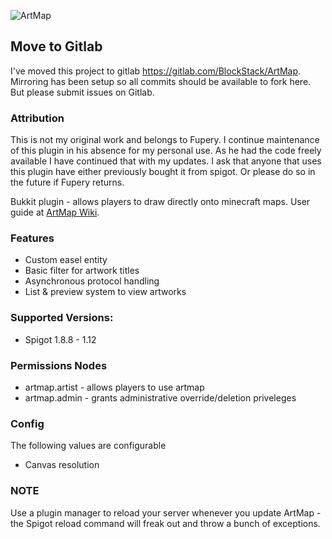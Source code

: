 ![ArtMap](http://puu.sh/kRWAF/2c81256338.jpg)

## Move to Gitlab
I've moved this project to gitlab https://gitlab.com/BlockStack/ArtMap.  Mirroring has been setup so all commits should be available to fork here.  But please submit issues on Gitlab.

### Attribution
This is not my original work and belongs to Fupery.  I continue maintenance of this plugin in his absence for my personal use.  As he had the code freely available I have continued that with my updates.  I ask that anyone that uses this plugin have either previously bought it from spigot.  Or please do so in the future if Fupery returns.

Bukkit plugin - allows players to draw directly onto minecraft maps. 
User guide at [ArtMap Wiki](https://gitlab.com/BlockStack/ArtMap/wikis/home).

### Features
* Custom easel entity
* Basic filter for artwork titles
* Asynchronous protocol handling
* List & preview system to view artworks

### Supported Versions:
* Spigot 1.8.8 - 1.12

### Permissions Nodes
* artmap.artist - allows players to use artmap
* artmap.admin - grants administrative override/deletion priveleges

### Config
The following values are configurable
* Canvas resolution

### NOTE
Use a plugin manager to reload your server whenever you update ArtMap - the Spigot reload command will freak out and throw a bunch of exceptions.
